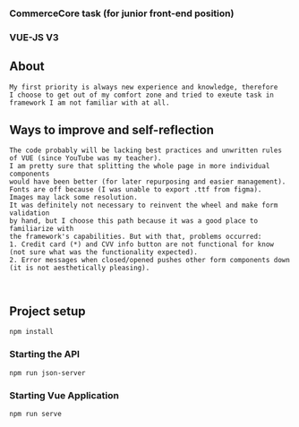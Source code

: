 ### CommerceCore task (for junior front-end position)
### VUE-JS V3


## About
```
My first priority is always new experience and knowledge, therefore 
I choose to get out of my comfort zone and tried to exeute task in framework I am not familiar with at all.
```
## Ways to improve and self-reflection
```
The code probably will be lacking best practices and unwritten rules of VUE (since YouTube was my teacher). 
I am pretty sure that splitting the whole page in more individual components 
would have been better (for later repurposing and easier management).
Fonts are off because (I was unable to export .ttf from figma). 
Images may lack some resolution.
It was definitely not necessary to reinvent the wheel and make form validation 
by hand, but I choose this path because it was a good place to familiarize with 
the framework's capabilities. But with that, problems occurred: 
1. Credit card (*) and CVV info button are not functional for know (not sure what was the functionality expected). 
2. Error messages when closed/opened pushes other form components down (it is not aesthetically pleasing).

  
```
## Project setup
```
npm install
```

### Starting the API
```
npm run json-server
```

### Starting Vue Application
```
npm run serve
```


